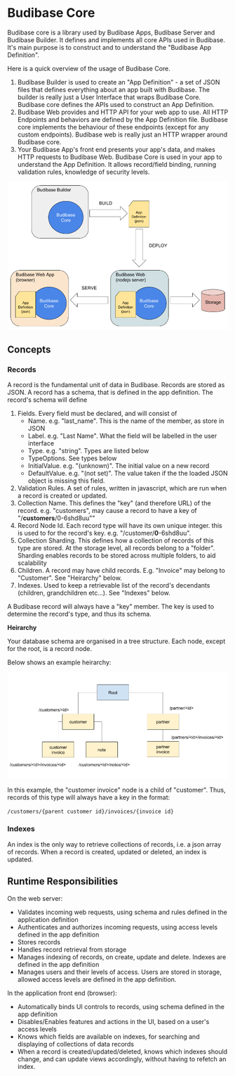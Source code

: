 # Budibase Core

Budibase core is a library used by Budibase Apps, Budibase Server and Budibase Builder. It defines and implements all core APIs used in Budibase. It's main purpose is to construct and to understand the "Budibase App Definition".

Here is a quick overview of the usage of Budibase Core.

1. Budibase Builder is used to create an "App Definition" - a set of JSON files that defines everything about an app built with Budibase. The builder is really just a User Interface that wraps Budibase Core. Budibase core defines the APIs used to construct an App Definition.
2. Budibase Web provides and HTTP API for your web app to use. All HTTP Endpoints and behaviors are defined by the App Definition file. Budibase core implements the behaviour of these endpoints (except for any custom endpoints). Budibase web is really just an HTTP wrapper around Budibase core.
3. Your Budibase App's front end presents your app's data, and makes HTTP requests to Budibase Web. Budibase Core is used in your app to understand the App Definition. It allows record/field binding, running validation rules, knowledge of security levels.

![overview](./assets/budibase-core/overview.png)



## Concepts

### Records

A record is the fundamental unit of data in Budibase. Records are stored as JSON. A record has a schema, that is defined in the app definition. The record's schema will define

1. Fields. Every field must be declared, and will consist of
   - Name. e.g. "last_name". This is the name of the member, as store in JSON
   - Label. e.g. "Last Name". What the field will be labelled in the user interface
   - Type. e.g. "string". Types are listed below
   - TypeOptions. See types below
   - InitialValue. e.g. "(unknown)". The initial value on a new record 
   - DefaultValue. e.g. "(not set)". The value taken if the the loaded JSON object is missing this field.
2. Validation Rules. A set of rules, written in javascript, which are run when a record is created or updated.
3. Collection Name. This defines the "key" (and therefore URL) of the record. e.g. "customers", may cause a record to have a key of "/**customers**/0-6shd8uu""
4. Record Node Id. Each record type will have its own unique integer. this is used to for the record's key. e.g. "/customer/**0**-6shd8uu".
5. Collection Sharding. This defines how a collection of records of this type are stored. At the storage level, all records belong to a "folder". Sharding enables records to be stored across multiple folders, to aid scalability
6. Children. A record may have child records. E.g. "Invoice" may belong to "Customer". See "Heirarchy" below.
7. Indexes. Used to keep a retrievable list of the record's decendants (children, grandchildren etc...). See "Indexes" below.

A Budibase record will always have a "key" member. The key is used to determine the record's type, and thus its schema.

**Heirarchy**

Your database schema are organised in a tree structure. Each node, except for the root, is a record node. 

Below shows an example heirarchy:

![Example Heirarchy](./assets/budibase-core/example-heirarchy.png)

In this example, the "customer invoice" node is a child of "customer". Thus, records of this type will always have a key in the format:

`/customers/{parent customer id}/invoices/{invoice id}` 

### Indexes

An index is the only way to retrieve collections of records, i.e. a json array of records. When a record is created, updated or deleted, an index is updated.

## Runtime Responsibilities

On the web server:

- Validates incoming web requests, using schema and rules defined in the application definition
- Authenticates and authorizes incoming requests, using access levels defined in the app definition
- Stores records
- Handles record retrieval from storage
- Manages indexing of records, on create, update and delete. Indexes are defined in the app definition
- Manages users and their levels of access. Users are stored in storage, allowed access levels are defined in the app definition.

In the application front end (browser):

- Automatically binds UI controls to records, using schema defined in the app definition
- Disables/Enables features and actions in the UI, based on a user's access levels
- Knows which fields are available on indexes, for searching and displaying of collections of data records
- When a record is created/updated/deleted, knows which indexes should change, and can update views accordingly, without having to refetch an index.

